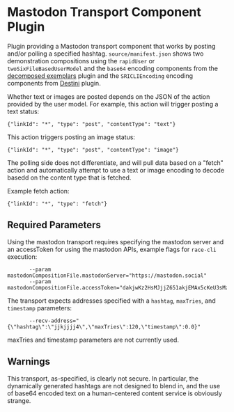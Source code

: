 # Mastodon Transport Component Plugin

Plugin providing a Mastodon transport component that works by posting and/or polling a specified hashtag. `source/manifest.json` shows two demonstration compositions using the `rapidUser` or `twoSixFileBasedUserModel` and the `base64` encoding components from the [decomposed exemplars](https://github.com/tst-race/decomposed-exemplars) plugin and the `SRICLIEncoding` encoding components from [Destini](https://github.com/tst-race/destini) plugin.

Whether text or images are posted depends on the JSON of the action provided by the user model. For example, this action will trigger posting a text status:

```
{"linkId": "*", "type": "post", "contentType": "text"}
```

This action triggers posting an image status:
```
{"linkId": "*", "type": "post", "contentType": "image"}
```

The polling side does not differentiate, and will pull data based on a "fetch" action and automatically attempt to use a text or image encoding to decode basedd on the content type that is fetched.


Example fetch action:
```
{"linkId": "*", "type": "fetch"}
```

## Required Parameters

Using the mastodon transport requires specifying the mastodon server and an accessToken for using the mastodon APIs, example flags for `race-cli` execution:

```
       --param mastodonCompositionFile.mastodonServer="https://mastodon.social" 
       --param mastodonCompositionFile.accessToken="dakjwKz2HsMJjjZ651akjEMAx5cKeU3sMzXHSD7ZVnw" 
```

The transport expects addresses specified with a `hashtag`, `maxTries`, and `timestamp` parameters:

```
       --recv-address="{\"hashtag\":\"jjkjjjj4\",\"maxTries\":120,\"timestamp\":0.0}"
```

maxTries and timestamp parameters are not currently used.

## Warnings

This transport, as-specified, is clearly not secure. In particular, the dynamically generated hashtags are not designed to blend in, and the use of base64 encoded text on a human-centered content service is obviously strange.
